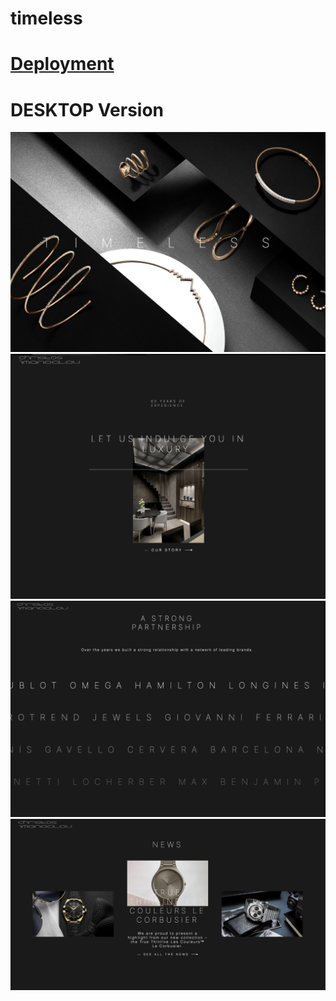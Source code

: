 # timeless

# [Deployment](https://mariariosnavarro.github.io/timeless/)

# DESKTOP Version

![](/assets/img/dektop1.png)
![](/assets/img/Desktop3.png)
![](/assets/img/desktop2.png)
![](/assets/img/desktop4.png)
